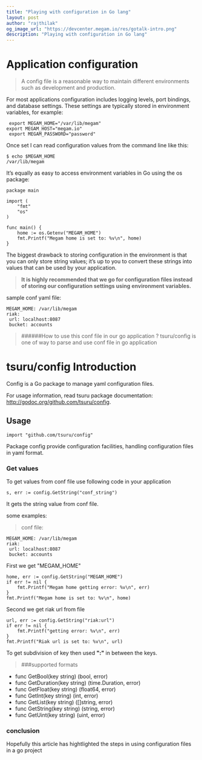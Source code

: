 ```yaml
---
title: "Playing with configuration in Go lang"
layout: post
author: "rajthilak"
og_image_url: "https://devcenter.megam.io/res/gotalk-intro.png"
description: "Playing with configuration in Go lang"
---
```


# Application configuration
> A config file is a reasonable way to maintain different environments such as development and production.

For most applications configuration includes logging levels, port bindings, and database settings. These settings are typically stored in environment variables, for example:

	 export MEGAM_HOME="/var/lib/megam"
 	export MEGAM_HOST="megam.io"
	 export MEGAM_PASSWORD="password"

 Once set I can read configuration values from the command line like this:

 	$ echo $MEGAM_HOME
 	/var/lib/megam

It’s equally as easy to access environment variables in Go using the os package:

	package main

	import (
    	"fmt"
    	"os"
	)

	func main() {
    	home := os.Getenv("MEGAM_HOME")
    	fmt.Printf("Megam home is set to: %v\n", home)
	}

The biggest drawback to storing configuration in the environment is that you can only store string values; it’s up to you to convert these strings into values that can be used by your application.

>**It is highly recommended that we go for configuration files instead of storing our configuration settings using environment variables.**

sample conf yaml file:

	MEGAM_HOME: /var/lib/megam
    riak:
 	 url: localhost:8087
 	 bucket: accounts

>######How to use this conf file in our go application ?
>tsuru/config is one of way to parse and use conf file in go application

# tsuru/config Introduction
Config is a Go package to manage yaml configuration files.

For usage information, read tsuru package documentation: http://godoc.org/github.com/tsuru/config.

## Usage

	import "github.com/tsuru/config"

Package config provide configuration facilities, handling configuration files in yaml format.

### Get values
To get values from conf file use following code in your application

	s, err := config.GetString("conf_string")

It gets the string value from conf file.

some examples:

>conf file:
>
	MEGAM_HOME: /var/lib/megam
    riak:
 	 url: localhost:8087
 	 bucket: accounts

First we get "MEGAM_HOME"

	home, err := config.GetString("MEGAM_HOME")
    if err != nil {
    	fmt.Printf("Megam home getting error: %v\n", err)
    }
    fmt.Printf("Megam home is set to: %v\n", home)

Second we get riak url from file

	url, err := config.GetString("riak:url")
    if err != nil {
    	fmt.Printf("getting error: %v\n", err)
    }
    fmt.Printf("Riak url is set to: %v\n", url)

To get subdivision of key then used **":"** in between the keys.

> ###supported formats
>
* func GetBool(key string) (bool, error)
* func GetDuration(key string) (time.Duration, error)
* func GetFloat(key string) (float64, error)
* func GetInt(key string) (int, error)
* func GetList(key string) ([]string, error)
* func GetString(key string) (string, error)
* func GetUint(key string) (uint, error)

### conclusion
Hopefully this article has hightlighted the steps in using configuration files in a go project
